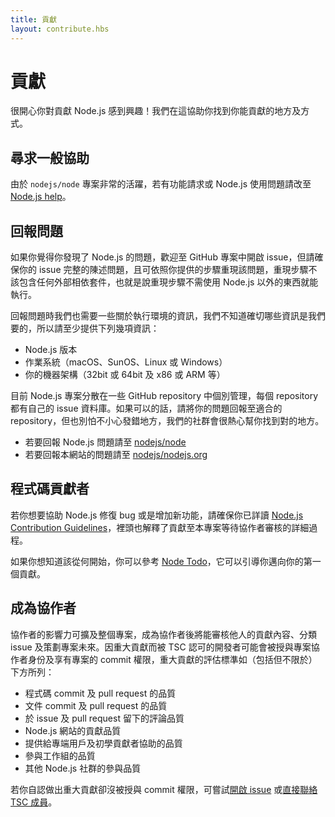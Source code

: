 ```yaml
---
title: 貢獻
layout: contribute.hbs
---
```


# 貢獻

很開心你對貢獻 Node.js 感到興趣！我們在這協助你找到你能貢獻的地方及方式。

## 尋求一般協助

由於 `nodejs/node` 專案非常的活躍，若有功能請求或 Node.js 使用問題請改至 [Node.js help](https://github.com/nodejs/help/issues)。

## 回報問題

如果你覺得你發現了 Node.js 的問題，歡迎至 GitHub 專案中開啟 issue，但請確保你的 issue 完整的陳述問題，且可依照你提供的步驟重現該問題，重現步驟不該包含任何外部相依套件，也就是說重現步驟不需使用 Node.js 以外的東西就能執行。

回報問題時我們也需要一些關於執行環境的資訊，我們不知道確切哪些資訊是我們要的，所以請至少提供下列幾項資訊：

* Node.js 版本
* 作業系統（macOS、SunOS、Linux 或 Windows）
* 你的機器架構（32bit 或 64bit 及 x86 或 ARM 等）

目前 Node.js 專案分散在一些 GitHub repository 中個別管理，每個 repository 都有自己的 issue 資料庫。如果可以的話，請將你的問題回報至適合的 repository，但也別怕不小心發錯地方，我們的社群會很熱心幫你找到對的地方。

* 若要回報 Node.js 問題請至 [nodejs/node](https://github.com/nodejs/node)
* 若要回報本網站的問題請至 [nodejs/nodejs.org](https://github.com/nodejs/nodejs.org/issues)

## 程式碼貢獻者

若你想要協助 Node.js 修復 bug 或是增加新功能，請確保你已詳讀 [Node.js Contribution Guidelines](https://github.com/nodejs/node/blob/master/CONTRIBUTING.md#pull-requests)，裡頭也解釋了貢獻至本專案等待協作者審核的詳細過程。

如果你想知道該從何開始，你可以參考 [Node Todo](http://nodetodo.org/)，它可以引導你邁向你的第一個貢獻。

## 成為協作者

協作者的影響力可擴及整個專案，成為協作者後將能審核他人的貢獻內容、分類 issue 及策劃專案未來。因重大貢獻而被 TSC 認可的開發者可能會被授與專案協作者身份及享有專案的 commit 權限，重大貢獻的評估標準如（包括但不限於）下方所列：

* 程式碼 commit 及 pull request 的品質
* 文件 commit 及 pull request 的品質
* 於 issue 及 pull request 留下的評論品質
* Node.js 網站的貢獻品質
* 提供給專端用戶及初學貢獻者協助的品質
* 參與工作組的品質
* 其他 Node.js 社群的參與品質

若你自認做出重大貢獻卻沒被授與 commit 權限，可嘗試[開啟 issue](https://github.com/nodejs/TSC/issues) 或[直接聯絡 TSC 成員](https://github.com/nodejs/TSC#current-members)。
